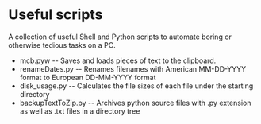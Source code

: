 # Useful scripts
A collection of useful Shell and Python scripts to automate boring  or otherwise tedious tasks on
a PC.

* mcb.pyw -- Saves and loads pieces of text to the clipboard.
* renameDates.py -- Renames filenames with American MM-DD-YYYY format to European DD-MM-YYYY format
* disk_usage.py -- Calculates the file sizes of each file under the starting directory
* backupTextToZip.py -- Archives python source files with .py extension as well as .txt files
in a directory tree


